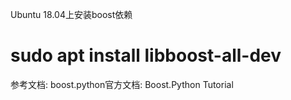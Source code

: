 Ubuntu 18.04上安装boost依赖
# sudo apt install libboost-all-dev

参考文档:
boost.python官方文档: Boost.Python Tutorial
